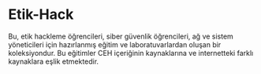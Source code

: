 # Etik-Hack
Bu, etik hackleme öğrencileri, siber güvenlik öğrencileri, ağ ve sistem yöneticileri için hazırlanmış eğitim ve laboratuvarlardan oluşan bir koleksiyondur. Bu eğitimler CEH içeriğinin kaynaklarına ve internetteki farklı kaynaklara eşlik etmektedir.


